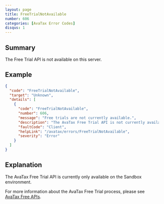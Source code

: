 ```yaml
---
layout: page
title: FreeTrialNotAvailable
number: 606
categories: [AvaTax Error Codes]
disqus: 1
---
```


## Summary

The Free Trial API is not available on this server.

## Example

```json
{
  "code": "FreeTrialNotAvailable",
  "target": "Unknown",
  "details": [
    {
      "code": "FreeTrialNotAvailable",
      "number": 606,
      "message": "Free trials are not currently available.",
      "description": "The AvaTax Free Trial API is not currently available on this server.",
      "faultCode": "Client",
      "helpLink": "/avatax/errors/FreeTrialNotAvailable",
      "severity": "Error"
    }
  ]
}
```

## Explanation

The AvaTax Free Trial API is currently only available on the Sandbox environment.

For more information about the AvaTax Free Trial process, please see [AvaTax Free APIs](/blog/2017/03/02/avatax-free-trial).
